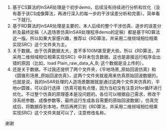 1. 基于CS算法的InSAR处理是个初步demo，后续没有持续进行分析和优化（没有基于该CS成像算法，再进行深入的每一步的干涉误差分析和完善）。简单看一下就行。
2. 基于RD算法的InSAR处理是主要的，本人后续的整个干涉仿真、逐步的误差分析及最终定稿（人造场景仿真InSAR处理程序demo的定稿）都是基于RD算法这一版。所以如果大家感兴趣，推荐以《RD算法，并采用二维频域相位相乘实现SRC》这个文件夹为主。
3. 关于数据。由于仿真数据太大，差不多100M甚至更大些。所以《RD算法，并采用二维频域相位相乘实现SRC》中并未包含数据，这也是直接运行程序会出错的原因（比如，load Plain_raw_data_A_B; 这个数据是没上传的）。
4. 还是关于数据。不过我还提供了两个文件夹，《平地场景_原始回波仿真》和《圆锥形场景_原始回波仿真》，这两个文件夹就是用来仿真原始回波数据的。也就是说，我的InSAR处理的人造场景数据就是通过这两个文件夹仿真的，平地or圆锥，可以自行选择（仿真可能有点慢，因为当初没有注意对for循环进行优化。不过整个仿真的原理基本是没问题的。各位可以根据自己需求，修改干涉系统参数、成像参数等，最终运行生成各自需要的原始回波数据）。仿真完成后，将数据存到本地，然后再拷贝到《RD算法，并采用二维频域相位相乘实现SRC》这个文件夹就可以了，注意修改名称。

谢谢
